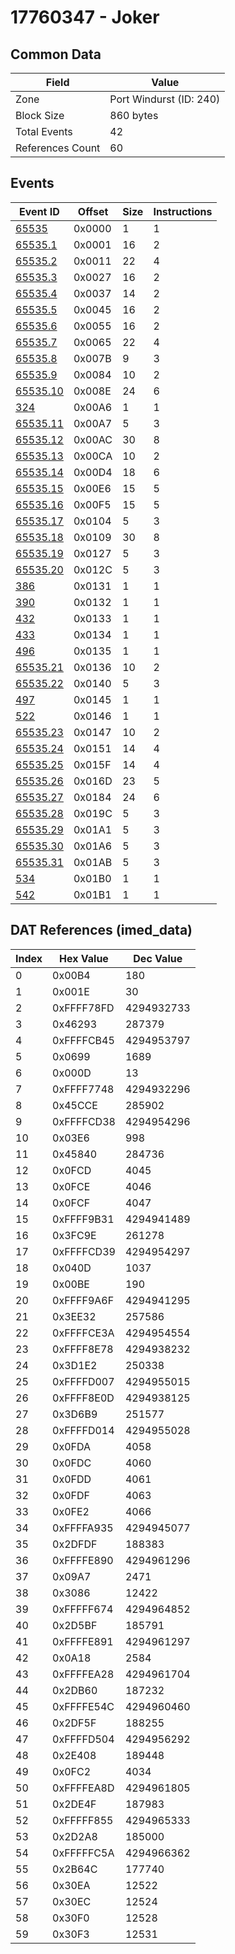 # 17760347 - Joker

## Common Data

| Field            | Value                   |
|------------------|-------------------------|
| Zone             | Port Windurst (ID: 240) |
| Block Size       | 860 bytes               |
| Total Events     | 42                      |
| References Count | 60                      |

## Events

| Event ID                  | Offset   |   Size |   Instructions |
|---------------------------|----------|--------|----------------|
| [65535](./65535.md)       | 0x0000   |      1 |              1 |
| [65535.1](./65535.1.md)   | 0x0001   |     16 |              2 |
| [65535.2](./65535.2.md)   | 0x0011   |     22 |              4 |
| [65535.3](./65535.3.md)   | 0x0027   |     16 |              2 |
| [65535.4](./65535.4.md)   | 0x0037   |     14 |              2 |
| [65535.5](./65535.5.md)   | 0x0045   |     16 |              2 |
| [65535.6](./65535.6.md)   | 0x0055   |     16 |              2 |
| [65535.7](./65535.7.md)   | 0x0065   |     22 |              4 |
| [65535.8](./65535.8.md)   | 0x007B   |      9 |              3 |
| [65535.9](./65535.9.md)   | 0x0084   |     10 |              2 |
| [65535.10](./65535.10.md) | 0x008E   |     24 |              6 |
| [324](./324.md)           | 0x00A6   |      1 |              1 |
| [65535.11](./65535.11.md) | 0x00A7   |      5 |              3 |
| [65535.12](./65535.12.md) | 0x00AC   |     30 |              8 |
| [65535.13](./65535.13.md) | 0x00CA   |     10 |              2 |
| [65535.14](./65535.14.md) | 0x00D4   |     18 |              6 |
| [65535.15](./65535.15.md) | 0x00E6   |     15 |              5 |
| [65535.16](./65535.16.md) | 0x00F5   |     15 |              5 |
| [65535.17](./65535.17.md) | 0x0104   |      5 |              3 |
| [65535.18](./65535.18.md) | 0x0109   |     30 |              8 |
| [65535.19](./65535.19.md) | 0x0127   |      5 |              3 |
| [65535.20](./65535.20.md) | 0x012C   |      5 |              3 |
| [386](./386.md)           | 0x0131   |      1 |              1 |
| [390](./390.md)           | 0x0132   |      1 |              1 |
| [432](./432.md)           | 0x0133   |      1 |              1 |
| [433](./433.md)           | 0x0134   |      1 |              1 |
| [496](./496.md)           | 0x0135   |      1 |              1 |
| [65535.21](./65535.21.md) | 0x0136   |     10 |              2 |
| [65535.22](./65535.22.md) | 0x0140   |      5 |              3 |
| [497](./497.md)           | 0x0145   |      1 |              1 |
| [522](./522.md)           | 0x0146   |      1 |              1 |
| [65535.23](./65535.23.md) | 0x0147   |     10 |              2 |
| [65535.24](./65535.24.md) | 0x0151   |     14 |              4 |
| [65535.25](./65535.25.md) | 0x015F   |     14 |              4 |
| [65535.26](./65535.26.md) | 0x016D   |     23 |              5 |
| [65535.27](./65535.27.md) | 0x0184   |     24 |              6 |
| [65535.28](./65535.28.md) | 0x019C   |      5 |              3 |
| [65535.29](./65535.29.md) | 0x01A1   |      5 |              3 |
| [65535.30](./65535.30.md) | 0x01A6   |      5 |              3 |
| [65535.31](./65535.31.md) | 0x01AB   |      5 |              3 |
| [534](./534.md)           | 0x01B0   |      1 |              1 |
| [542](./542.md)           | 0x01B1   |      1 |              1 |

## DAT References (imed_data)

|   Index | Hex Value   |   Dec Value |
|---------|-------------|-------------|
|       0 | 0x00B4      |         180 |
|       1 | 0x001E      |          30 |
|       2 | 0xFFFF78FD  |  4294932733 |
|       3 | 0x46293     |      287379 |
|       4 | 0xFFFFCB45  |  4294953797 |
|       5 | 0x0699      |        1689 |
|       6 | 0x000D      |          13 |
|       7 | 0xFFFF7748  |  4294932296 |
|       8 | 0x45CCE     |      285902 |
|       9 | 0xFFFFCD38  |  4294954296 |
|      10 | 0x03E6      |         998 |
|      11 | 0x45840     |      284736 |
|      12 | 0x0FCD      |        4045 |
|      13 | 0x0FCE      |        4046 |
|      14 | 0x0FCF      |        4047 |
|      15 | 0xFFFF9B31  |  4294941489 |
|      16 | 0x3FC9E     |      261278 |
|      17 | 0xFFFFCD39  |  4294954297 |
|      18 | 0x040D      |        1037 |
|      19 | 0x00BE      |         190 |
|      20 | 0xFFFF9A6F  |  4294941295 |
|      21 | 0x3EE32     |      257586 |
|      22 | 0xFFFFCE3A  |  4294954554 |
|      23 | 0xFFFF8E78  |  4294938232 |
|      24 | 0x3D1E2     |      250338 |
|      25 | 0xFFFFD007  |  4294955015 |
|      26 | 0xFFFF8E0D  |  4294938125 |
|      27 | 0x3D6B9     |      251577 |
|      28 | 0xFFFFD014  |  4294955028 |
|      29 | 0x0FDA      |        4058 |
|      30 | 0x0FDC      |        4060 |
|      31 | 0x0FDD      |        4061 |
|      32 | 0x0FDF      |        4063 |
|      33 | 0x0FE2      |        4066 |
|      34 | 0xFFFFA935  |  4294945077 |
|      35 | 0x2DFDF     |      188383 |
|      36 | 0xFFFFE890  |  4294961296 |
|      37 | 0x09A7      |        2471 |
|      38 | 0x3086      |       12422 |
|      39 | 0xFFFFF674  |  4294964852 |
|      40 | 0x2D5BF     |      185791 |
|      41 | 0xFFFFE891  |  4294961297 |
|      42 | 0x0A18      |        2584 |
|      43 | 0xFFFFEA28  |  4294961704 |
|      44 | 0x2DB60     |      187232 |
|      45 | 0xFFFFE54C  |  4294960460 |
|      46 | 0x2DF5F     |      188255 |
|      47 | 0xFFFFD504  |  4294956292 |
|      48 | 0x2E408     |      189448 |
|      49 | 0x0FC2      |        4034 |
|      50 | 0xFFFFEA8D  |  4294961805 |
|      51 | 0x2DE4F     |      187983 |
|      52 | 0xFFFFF855  |  4294965333 |
|      53 | 0x2D2A8     |      185000 |
|      54 | 0xFFFFFC5A  |  4294966362 |
|      55 | 0x2B64C     |      177740 |
|      56 | 0x30EA      |       12522 |
|      57 | 0x30EC      |       12524 |
|      58 | 0x30F0      |       12528 |
|      59 | 0x30F3      |       12531 |
